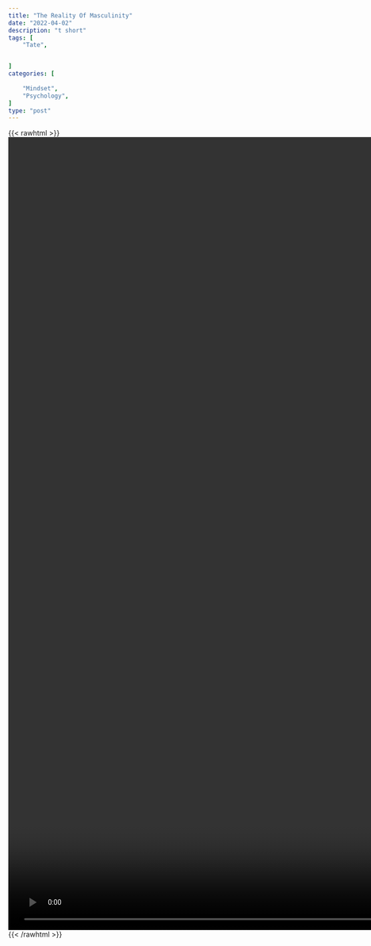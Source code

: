 ```yaml
---
title: "The Reality Of Masculinity"
date: "2022-04-02"
description: "t short"
tags: [
    "Tate",


]
categories: [
    
    "Mindset",
    "Psychology",
]
type: "post"
---
```

{{< rawhtml >}}
    <video style="height:40vh;width:auto" overflow="hidden" controls>
        <source src="https://clips.dev00ps.com/Tate/THE%20REALITY%20OF%20MASCULINITY%20shorts%20brotherhood.mp4" type="video/mp4"> 
    </video>
{{< /rawhtml >}}